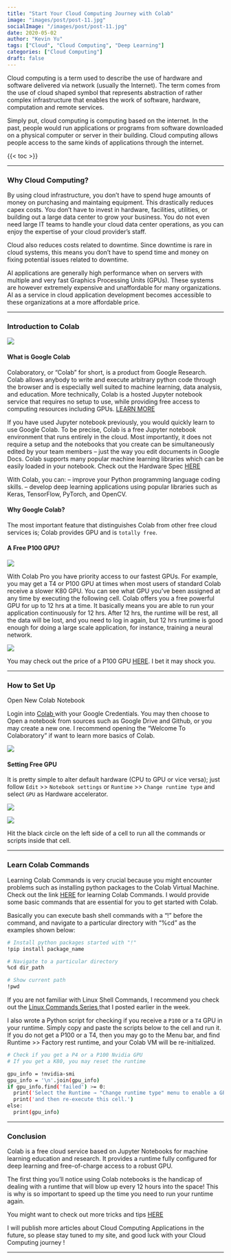 ```yaml
---
title: "Start Your Cloud Computing Journey with Colab"
image: "images/post/post-11.jpg"
socialImage: "/images/post/post-11.jpg"
date: 2020-05-02
author: "Kevin Yu"
tags: ["Cloud", "Cloud Computing", "Deep Learning"]
categories: ["Cloud Computing"]
draft: false
---
```


Cloud computing is a term used to describe the use of hardware and software delivered via network (usually the Internet). The term comes from the use of cloud shaped symbol that represents abstraction of rather complex infrastructure that enables the work of software, hardware, computation and remote services.

Simply put, cloud computing is computing based on the internet. In the past, people would run applications or programs from software downloaded on a physical computer or server in their building. Cloud computing allows people access to the same kinds of applications through the internet.

{{< toc >}}

---

### Why Cloud Computing?

By using cloud infrastructure, you don’t have to spend huge amounts of money on purchasing and maintaing equipment. This drastically reduces capex costs. You don’t have to invest in hardware, facilities, utilities, or building out a large data center to grow your business. You do not even need large IT teams to handle your cloud data center operations, as you can enjoy the expertise of your cloud provider’s staff.

Cloud also reduces costs related to downtime. Since downtime is rare in cloud systems, this means you don’t have to spend time and money on fixing potential issues related to downtime.

AI applications are generally high performance when on servers with multiple and very fast Graphics Processing Units (GPUs). These systems are however extremely expensive and unaffordable for many organizations. AI as a service in cloud application development becomes accessible to these organizations at a more affordable price.

---

### Introduction to Colab

![](https://objectstorage.ap-tokyo-1.oraclecloud.com/n/nrmjjlvckvsb/b/blog-content-20211009/o/post-11-0_VxZTDRs7cpEqyqZP.jpg)

#### What is Google Colab

Colaboratory, or “Colab” for short, is a product from Google Research. Colab allows anybody to write and execute arbitrary python code through the browser and is especially well suited to machine learning, data analysis, and education. More technically, Colab is a hosted Jupyter notebook service that requires no setup to use, while providing free access to computing resources including GPUs. [LEARN MORE](https://research.google.com/colaboratory/faq.html)

If you have used Jupyter notebook previously, you would quickly learn to use Google Colab. To be precise, Colab is a free Jupyter notebook environment that runs entirely in the cloud. Most importantly, it does not require a setup and the notebooks that you create can be simultaneously edited by your team members – just the way you edit documents in Google Docs. Colab supports many popular machine learning libraries which can be easily loaded in your notebook. Check out the Hardware Spec [HERE](https://stackoverflow.com/questions/47805170/whats-the-hardware-spec-for-google-colaboratory)

With Colab, you can:
– improve your Python programming language coding skills.
– develop deep learning applications using popular libraries such as Keras, TensorFlow, PyTorch, and OpenCV.

#### Why Google Colab?

The most important feature that distinguishes Colab from other free cloud services is; Colab provides GPU and is `totally free`.

#### A Free P100 GPU?

![](https://objectstorage.ap-tokyo-1.oraclecloud.com/n/nrmjjlvckvsb/b/blog-content-20211009/o/post-11-output-onlinepngtools.png)

With Colab Pro you have priority access to our fastest GPUs. For example, you may get a T4 or P100 GPU at times when most users of standard Colab receive a slower K80 GPU. You can see what GPU you’ve been assigned at any time by executing the following cell. Colab offers you a free powerful GPU for up to 12 hrs at a time. It basically means you are able to run your application continuously for 12 hrs. After 12 hrs, the runtime will be rest, all the data will be lost, and you need to log in again, but 12 hrs runtime is good enough for doing a large scale application, for instance, training a neural network.

![](https://objectstorage.ap-tokyo-1.oraclecloud.com/n/nrmjjlvckvsb/b/blog-content-20211009/o/post-11-colab-p100.png)

You may check out the price of a P100 GPU [HERE](https://www.microway.com/hpc-tech-tips/nvidia-tesla-p100-price-analysis/). I bet it may shock you.

---

### How to Set Up

Open New Colab Notebook

Login into [ Colab ](https://colab.research.google.com/) with your Google Credentials. You may then choose to Open a notebook from sources such as Google Drive and Github, or you may create a new one. I recommend opening the “Welcome To Colaboratory” if want to learn more basics of Colab.

![](https://objectstorage.ap-tokyo-1.oraclecloud.com/n/nrmjjlvckvsb/b/blog-content-20211009/o/post-11-Screen-Shot-2020-04-24-at-10.03.40-PM-2048x1113.png)

#### Setting Free GPU

It is pretty simple to alter default hardware (CPU to GPU or vice versa); just follow `Edit` >> `Notebook settings` or `Runtime` >> `Change runtime type` and select `GPU` as Hardware accelerator.

![](https://objectstorage.ap-tokyo-1.oraclecloud.com/n/nrmjjlvckvsb/b/blog-content-20211009/o/post-11-1_WNovJnpGMOys8Rv7YIsZzA.png)

![](https://objectstorage.ap-tokyo-1.oraclecloud.com/n/nrmjjlvckvsb/b/blog-content-20211009/o/post-11-executing_code.png)

Hit the black circle on the left side of a cell to run all the commands or scripts inside that cell.

---

### Learn Colab Commands

Learning Colab Commands is very crucial because you might encounter problems such as installing python packages to the Colab Virtual Machine. Check out the link [HERE](https://colab.research.google.com/github/jakevdp/PythonDataScienceHandbook/blob/master/notebooks/01.05-IPython-And-Shell-Commands.ipynb) for learning Colab Commands. I would provide some basic commands that are essential for you to get started with Colab.

Basically you can execute bash shell commands with a “!” before the command, and navigate to a particular directory with “%cd” as the examples shown below:

```bash
# Install python packages started with "!"
!pip install package_name

# Navigate to a particular directory
%cd dir_path

# Show current path
!pwd
```

If you are not familiar with Linux Shell Commands, I recommend you check out the [ Linux Commands Series ](https://hikariai.net/blog/useful-linux-commands-for-ai-development-series-01-basic/) that I posted earlier in the week.

I also wrote a Python script for checking if you receive a `P100` or a `T4` GPU in your runtime. Simply copy and paste the scripts below to the cell and run it. If you do not get a P100 or a T4, then you may go to the Menu bar, and find Runtime >> Factory rest runtime, and your Colab VM will be re-initialized.

```bash
# Check if you get a P4 or a P100 Nvidia GPU
# If you get a K80, you may reset the runtime

gpu_info = !nvidia-smi
gpu_info = '\n'.join(gpu_info)
if gpu_info.find('failed') >= 0:
  print('Select the Runtime → "Change runtime type" menu to enable a GPU accelerator, ')
  print('and then re-execute this cell.')
else:
  print(gpu_info)

```

---

### Conclusion

Colab is a free cloud service based on Jupyter Notebooks for machine learning education and research. It provides a runtime fully configured for deep learning and free-of-charge access to a robust GPU.

The first thing you’ll notice using Colab notebooks is the handicap of dealing with a runtime that will blow up every 12 hours into the space! This is why is so important to speed up the time you need to run your runtime again.

You might want to check out more tricks and tips [HERE](https://dev.to/kriyeng/8-tips-for-google-colab-notebooks-to-take-advantage-of-their-free-of-charge-12gb-ram-gpu-be4)

I will publish more articles about Cloud Computing Applications in the future, so please stay tuned to my site, and good luck with your Cloud Computing journey !

---
